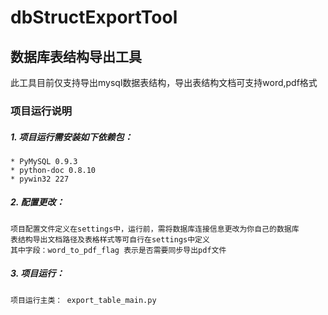 # dbStructExportTool
## 数据库表结构导出工具
此工具目前仅支持导出mysql数据表结构，导出表结构文档可支持word,pdf格式

### 项目运行说明
##### 1. 项目运行需安装如下依赖包：
    * PyMySQL 0.9.3
    * python-doc 0.8.10
    * pywin32 227
##### 2. 配置更改：
    项目配置文件定义在settings中，运行前，需将数据库连接信息更改为你自己的数据库
    表结构导出文档路径及表格样式等可自行在settings中定义
    其中字段：word_to_pdf_flag 表示是否需要同步导出pdf文件

##### 3. 项目运行：
    项目运行主类： export_table_main.py    
      

